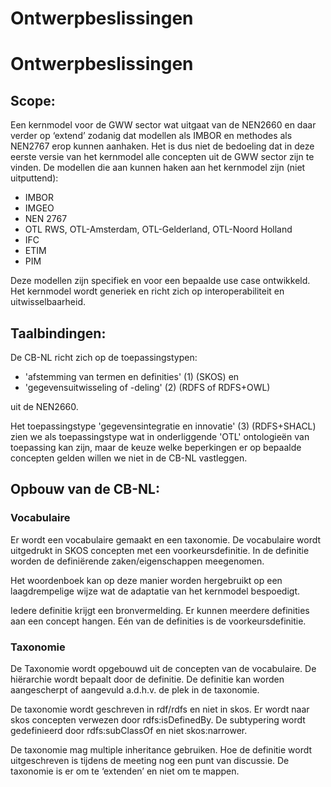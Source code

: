 # Ontwerpbeslissingen

# Ontwerpbeslissingen

## Scope:

Een kernmodel voor de GWW sector wat uitgaat van de NEN2660 en daar verder op ‘extend’ zodanig dat modellen als IMBOR en methodes als NEN2767 erop kunnen aanhaken. Het is dus niet de bedoeling dat in deze eerste versie van het kernmodel alle concepten uit de GWW sector zijn te vinden.
De modellen die aan kunnen haken aan het kernmodel zijn (niet uitputtend):
- IMBOR
- IMGEO
- NEN 2767
- OTL RWS, OTL-Amsterdam, OTL-Gelderland, OTL-Noord Holland
- IFC
- ETIM
- PIM

Deze modellen zijn specifiek en voor een bepaalde use case ontwikkeld. Het kernmodel wordt generiek en richt zich op interoperabiliteit en uitwisselbaarheid.

## Taalbindingen: 

De CB-NL richt zich op de toepassingstypen:
- 'afstemming van termen en definities' (1) (SKOS) en 
- 'gegevensuitwisseling of -deling' (2) (RDFS of RDFS+OWL) 

uit de NEN2660. 

Het toepassingstype 'gegevensintegratie en innovatie' (3) (RDFS+SHACL) zien we als toepassingstype wat in onderliggende 'OTL' ontologieën van toepassing kan zijn, maar de keuze welke beperkingen er op bepaalde concepten gelden willen we niet in de CB-NL vastleggen.

## Opbouw van de CB-NL:

### Vocabulaire
Er wordt een vocabulaire gemaakt en een taxonomie. De vocabulaire wordt uitgedrukt in SKOS concepten met een voorkeursdefinitie. In de definitie worden de definiërende zaken/eigenschappen meegenomen.

Het woordenboek kan op deze manier worden hergebruikt op een laagdrempelige wijze wat de adaptatie van het kernmodel bespoedigt. 

Iedere definitie krijgt een bronvermelding. Er kunnen meerdere definities aan een concept hangen. Eén van de definities is de voorkeursdefinitie.

### Taxonomie
De Taxonomie wordt opgebouwd uit de concepten van de vocabulaire. De hiërarchie wordt bepaalt door de definitie. De definitie kan worden aangescherpt of aangevuld a.d.h.v. de plek in de taxonomie.

De taxonomie wordt geschreven in rdf/rdfs en niet in skos. Er wordt naar skos concepten verwezen door rdfs:isDefinedBy. De subtypering wordt gedefinieerd door rdfs:subClassOf en niet skos:narrower.

De taxonomie mag multiple inheritance gebruiken. Hoe de definitie wordt uitgeschreven is tijdens de meeting nog een punt van discussie.
De taxonomie is er om te ‘extenden’ en niet om te mappen.

